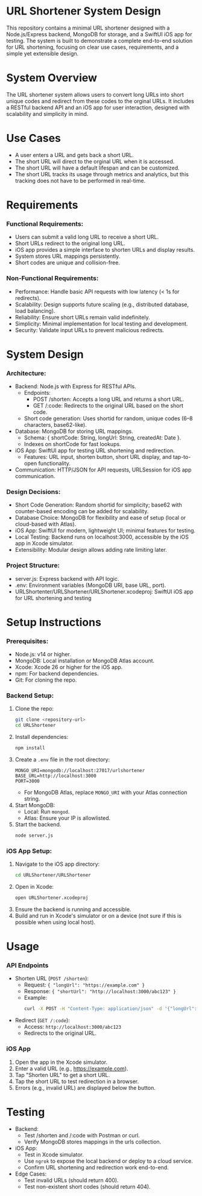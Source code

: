 # URL Shortener System Design
This repository contains a minimal URL shortener designed with a Node.js/Express backend, MongoDB for storage, and a SwiftUI iOS app for testing. The system is built to demonstrate a complete
end-to-end solution for URL shortening, focusing on clear use cases, requirements, and a simple yet extensible design.

# System Overview
The URL shortener system allows users to convert long URLs into short unique codes and redirect from these codes to the orginal URLs. It includes a RESTful backend API and an iOS app for user interaction, 
designed with scalability and simplicity in mind.

# Use Cases
- A user enters a URL and gets back a short URL.
- The short URL will direct to the orginal URL when it is accessed.
- The short URL will have a default lifespan and can be customized.
- The short URL tracks its usage through metrics and analytics, but this tracking does not have to be performed in real-time.

# Requirements
### Functional Requirements:
- Users can submit a valid long URL to receive a short URL.
- Short URLs redirect to the original long URL.
- iOS app provides a simple interface to shorten URLs and display results.
- System stores URL mappings persistently.
- Short codes are unique and collision-free.

### Non-Functional Requirements:
- Performance: Handle basic API requests with low latency (< 1s for redirects).
- Scalability: Design supports future scaling (e.g., distributed database, load balancing).
- Reliability: Ensure short URLs remain valid indefinitely.
- Simplicity: Minimal implementation for local testing and development.
- Security: Validate input URLs to prevent malicious redirects.

# System Design
### Architecture:
- Backend: Node.js with Express for RESTful APIs.
   - Endpoints:
      - POST /shorten: Accepts a long URL and returns a short URL.
      - GET /:code: Redirects to the original URL based on the short code.
   - Short code generation: Uses shortid for random, unique codes (6–8 characters, base62-like).
- Database: MongoDB for storing URL mappings.
  - Schema: { shortCode: String, longUrl: String, createdAt: Date }.
  - Indexes on shortCode for fast lookups.
- iOS App: SwiftUI app for testing URL shortening and redirection.
  - Features: URL input, shorten button, short URL display, and tap-to-open functionality.
- Communication: HTTP/JSON for API requests, URLSession for iOS app communication.

### Design Decisions:
- Short Code Generation: Random shortid for simplicity; base62 with counter-based encoding can be added for scalability.
- Database Choice: MongoDB for flexibility and ease of setup (local or cloud-based with Atlas).
- iOS App: SwiftUI for modern, lightweight UI; minimal features for testing.
- Local Testing: Backend runs on localhost:3000, accessible by the iOS app in Xcode simulator.
- Extensibility: Modular design allows adding rate limiting later.

### Project Structure:
- server.js: Express backend with API logic.
- .env: Environment variables (MongoDB URI, base URL, port).
- URLShortenter/URLShortener/URLShortener.xcodeproj: SwiftUI iOS app for URL shortening and testing


# Setup Instructions
### Prerequisites:
- Node.js: v14 or higher.
- MongoDB: Local installation or MongoDB Atlas account.
- Xcode: Xcode 26 or higher for the iOS app.
- npm: For backend dependencies.
- Git: For cloning the repo.

### Backend Setup:
1. Clone the repo:
   ```bash
   git clone <repository-url>
   cd URLShortener
   ```
2. Install dependencies:
   ```bash
   npm install
   ```
3. Create a `.env` file in the root directory:
   ```plain
   MONGO_URI=mongodb://localhost:27017/urlshortener
   BASE_URL=http://localhost:3000
   PORT=3000
   ```
   - For MongoDB Atlas, replace `MONGO_URI` with your Atlas connection string.
4. Start MongoDB:
   - Local: Run `mongod`.
   - Atlas: Ensure your IP is allowlisted.
5. Start the backend.
   ```bash
   node server.js
   ```
### iOS App Setup:
1. Navigate to the iOS app directory:
   ```bash
   cd URLShortener/URLShortener
   ```
2. Open in Xcode:
   ```bash
   open URLShortener.xcodeproj
   ```
3. Ensure the backend is running and accessible.
4. Build and run in Xcode's simulator or on a device (not sure if this is possible when using local host).

# Usage
### API Endpoints
- Shorten URL (`POST /shorten`):
   - Request: `{ "longUrl": "https://example.com" }`
   - Response: `{ "shortUrl": "http://localhost:3000/abc123" }`
   - Example:
     ```bash
     curl -X POST -H "Content-Type: application/json" -d '{"longUrl":"https://example.com"}' http://localhost:3000/shorten
     ```
- Redirect (`GET /:code`):
  - Access: `http://localhost:3000/abc123`
  - Redirects to the original URL.
 
### iOS App
1. Open the app in the Xcode simulator.
2. Enter a valid URL (e.g., https://example.com).
3. Tap "Shorten URL" to get a short URL.
4. Tap the short URL to test redirection in a browser.
5. Errors (e.g., invalid URL) are displayed below the button.

# Testing
- Backend:
  - Test /shorten and /:code with Postman or curl.
  - Verify MongoDB stores mappings in the urls collection.
- iOS App:
  - Test in Xcode simulator.
  - Use `ngrok` to expose the local backend or deploy to a cloud service.
  - Confirm URL shortening and redirection work end-to-end.
- Edge Cases:
  - Test invalid URLs (should return 400).
  - Test non-existent short codes (should return 404).


